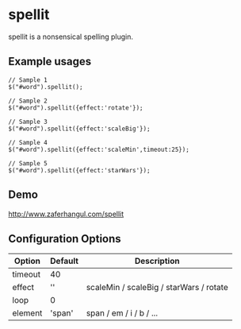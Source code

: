 # spellit 
spellit is a nonsensical spelling plugin.

## Example usages

  	// Sample 1
	$("#word").spellit();
	
	// Sample 2
	$("#word").spellit({effect:'rotate'});
	
	// Sample 3
	$("#word").spellit({effect:'scaleBig'});
	
	// Sample 4
	$("#word").spellit({effect:'scaleMin',timeout:25});
	
	// Sample 5
	$("#word").spellit({effect:'starWars'});
	
## Demo
http://www.zaferhangul.com/spellit

## Configuration Options
| Option           |  Default                             |  Description                                               |
|------------------|--------------------------------------|------------------------------------------------------------|
| timeout          | 40                                   | |
| effect           | ''                                   | scaleMin / scaleBig / starWars / rotate |
| loop             | 0                                    |  |
| element          | 'span'                               | span / em / i / b / ...  |
